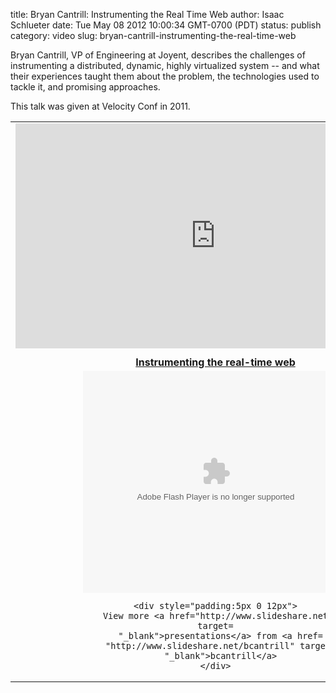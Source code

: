 title: Bryan Cantrill: Instrumenting the Real Time Web
author: Isaac Schlueter
date: Tue May 08 2012 10:00:34 GMT-0700 (PDT)
status: publish
category: video
slug: bryan-cantrill-instrumenting-the-real-time-web

Bryan Cantrill, VP of Engineering at Joyent, describes the challenges of instrumenting a distributed, dynamic, highly virtualized system -- and what their experiences taught them about the problem, the technologies used to tackle it, and promising approaches.

This talk was given at Velocity Conf in 2011.

<table><tr><td align="center">
<iframe width="640" height="360"
src="http://www.youtube.com/embed/F5jCXdTYJYc" frameborder="0"
allowfullscreen></iframe>

  <div style="width:425px" id="__ss_8332407">
    <strong style="display:block;margin:12px 0 4px"><a href=
    "http://www.slideshare.net/bcantrill/instrumenting-the-realtime-web"
    title="Instrumenting the real-time web" target=
    "_blank">Instrumenting the real-time web</a></strong>
    <object id="__sse8332407" width="425" height="355">
      <param name="movie" value=
      "http://static.slidesharecdn.com/swf/ssplayer2.swf?doc=velocity-110616190636-phpapp02&amp;stripped_title=instrumenting-the-realtime-web&amp;userName=bcantrill">
      <param name="allowFullScreen" value="true">
      <param name="allowScriptAccess" value="always">
      <param name="wmode" value="transparent">
      <embed name="__sse8332407" src=
      "http://static.slidesharecdn.com/swf/ssplayer2.swf?doc=velocity-110616190636-phpapp02&amp;stripped_title=instrumenting-the-realtime-web&amp;userName=bcantrill"
      type="application/x-shockwave-flash" allowscriptaccess=
      "always" allowfullscreen="true" wmode="transparent" width=
      "425" height="355">
    </object>

    <div style="padding:5px 0 12px">
      View more <a href="http://www.slideshare.net/" target=
      "_blank">presentations</a> from <a href=
      "http://www.slideshare.net/bcantrill" target=
      "_blank">bcantrill</a>
    </div>
  </div>
</td></td></table>
